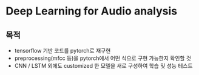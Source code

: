# Deep Learning for Audio analysis
## 목적
- tensorflow 기반 코드를 pytorch로 재구현
- preprocessing(mfcc 등)을 pytorch에서 어떤 식으로 구현 가능한지 확인할 것
- CNN / LSTM 외에도 customized 한 모델을 새로 구성하여 학습 및 성능 테스트
